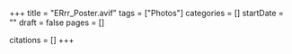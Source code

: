 +++
title = "ERrr_Poster.avif"
tags = ["Photos"]
categories = []
startDate = ""
draft = false
pages = []

citations = []
+++
